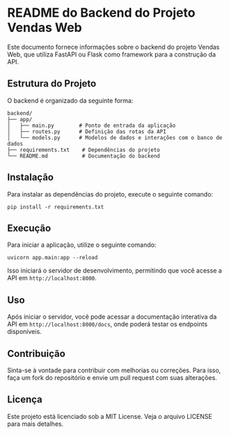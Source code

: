 # README do Backend do Projeto Vendas Web

Este documento fornece informações sobre o backend do projeto Vendas Web, que utiliza FastAPI ou Flask como framework para a construção da API.

## Estrutura do Projeto

O backend é organizado da seguinte forma:

```
backend/
├── app/
│   ├── main.py        # Ponto de entrada da aplicação
│   ├── routes.py      # Definição das rotas da API
│   └── models.py      # Modelos de dados e interações com o banco de dados
├── requirements.txt    # Dependências do projeto
└── README.md           # Documentação do backend
```

## Instalação

Para instalar as dependências do projeto, execute o seguinte comando:

```
pip install -r requirements.txt
```

## Execução

Para iniciar a aplicação, utilize o seguinte comando:

```
uvicorn app.main:app --reload
```

Isso iniciará o servidor de desenvolvimento, permitindo que você acesse a API em `http://localhost:8000`.

## Uso

Após iniciar o servidor, você pode acessar a documentação interativa da API em `http://localhost:8000/docs`, onde poderá testar os endpoints disponíveis.

## Contribuição

Sinta-se à vontade para contribuir com melhorias ou correções. Para isso, faça um fork do repositório e envie um pull request com suas alterações.

## Licença

Este projeto está licenciado sob a MIT License. Veja o arquivo LICENSE para mais detalhes.